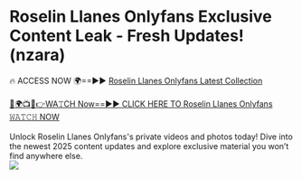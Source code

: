 # Roselin Llanes Onlyfans Exclusive Content Leak - Fresh Updates! (nzara)

🔥 ACCESS NOW 🌍==►► <a href="https://tinyurl.com/kvy9nzfs" rel="nofollow">Roselin Llanes Onlyfans Latest Collection</a>
<br><br>
[🔴🌍📺📱👉WA𝚃CH Now==►► CLICK HERE TO Roselin Llanes Onlyfans 𝚆𝙰𝚃𝙲𝙷 NOW](https://tinyurl.com/kvy9nzfs)
<br><br>
Unlock Roselin Llanes Onlyfans's private videos and photos today! Dive into the newest 2025 content updates and explore exclusive material you won’t find anywhere else.
<br>
<a href="https://tinyurl.com/kvy9nzfs" rel="nofollow" data-target="animated-image.originalLink"><img src="https://camo.githubusercontent.com/8a4f000d20f83aca3bf7ec5f350d767afa0574a8a352519fd8cfa583a6f93a33/68747470733a2f2f692e696d6775722e636f6d2f644a486b345a712e676966" data-canonical-src="https://i.imgur.com/dJHk4Zq.gif" style="max-width: 100%; display: inline-block;" data-target="animated-image.originalImage"></a>
<br>
